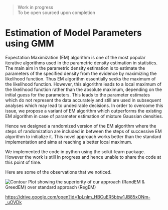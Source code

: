 > Work in progress  
> To be open sourced upon completion

# Estimation of Model Parameters using GMM

Expectation Maximization (EM) algorithm is one of the most popular iterative algorithms used in the parametric density estimation in statistics. The main aim in the parametric density estimation is to estimate the parameters of the specified density from the evidence by maximizing the likelihood function. Thus EM algorithm essentially seeks the maximum of the likelihood function. However, this algorithm leads to a local maximum of the likelihood function rather than the absolute maximum, depending on the initial guess for the parameters. This leads to the parameter estimates which do not represent the data accurately and still are used in subsequent analyses which may lead to undesirable decisions. In order to overcome this issue, we propose a variant of EM algorithm which outperforms the existing EM algorithm in case of parameter estimation of mixture Gaussian densities.

Hence we designed a randomized version of the EM algorithm where the steps of randomization are included in between the steps of successive EM algorithm to initialize it. This novel approach works better than the standard implementation and aims at reaching a better local maximum.


We implemented the code in python using the scikit-learn package. However the work is still in progress and hence unable to share the code at this point of time.


Here are some of the observations that we noticed.

![Contour Plot showing the superiority of our approach (RandEM & GreedEM) over standard approach (RegEM)](https://drive.google.com/open?id=1pLnIm_HBCuER5bbw1JB85xONm-_uOVDk)

https://drive.google.com/open?id=1pLnIm_HBCuER5bbw1JB85xONm-_uOVDk
